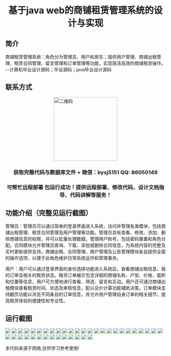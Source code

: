 <p><h1 align="center">基于java web的商铺租赁管理系统的设计与实现</h1></p>

## 简介
商铺租赁管理系统：角色分为管理员、用户和房东；提供用户管理、商铺出租管理、租赁合同管理、留言管理和订单管理等功能，实现简洁高效的商铺租赁操作。    --计算机毕业设计源码；毕设源码；java毕业设计源码


## 联系方式
<img src="https://bs-1329754181.cos.ap-shanghai.myqcloud.com/wx.jpg" alt="二维码" style="display: block; margin: 0 auto;" width="200px">
<p><h3 align="center">获取完整代码与数据库文件 + 微信：bysj5151 QQ: 86050149</h3></p>
<p><h3 align="center">可帮忙远程部署 包运行成功！提供远程部署、修改代码、设计文档指导、代码讲解等服务！</h3></p>

## 功能介绍（完整见运行截图）
管理员：管理员可以通过简单的登录界面进入系统，访问并管理各类模块，包括商铺出租管理、租赁合同管理及用户管理等功能。管理员具有查看、修改、添加、删除商铺信息的权限，并可以批量处理数据，管理用户账号，包括密码重置和角色分配。合同模块允许管理员查询、下载、添加或删除合同信息，为系统内容的完整及实时更新提供支持。商铺出租、合同管理、用户管理及公告管理模块各自提供全面的操作选项，以便于此角色维护日常系统运作和管理事务。

用户：用户可以通过登录界面的身份选择功能进入系统后，查看商铺出租信息、我的订单及相关的租赁状态。租赁订单展示包含详细的商铺名称、户型、价格、面积和位置等信息，用户可方便地进行查看、筛选、留言和互动。用户还可通过商铺出租模块查看租赁时间、状态及审核信息，配以总价计算功能辅助决策。订单模块支持翻页功能以浏览不同条目的订单信息，并允许用户管理自身订单的相关细节，提高租赁体验的便捷性和专业性。


## 运行截图
![](https://bs-1329754181.cos.ap-shanghai.myqcloud.com/ssm/ShopRentalManagementSystem/img/001.jpg)
![](https://bs-1329754181.cos.ap-shanghai.myqcloud.com/ssm/ShopRentalManagementSystem/img/002.jpg)
![](https://bs-1329754181.cos.ap-shanghai.myqcloud.com/ssm/ShopRentalManagementSystem/img/003.jpg)
![](https://bs-1329754181.cos.ap-shanghai.myqcloud.com/ssm/ShopRentalManagementSystem/img/004.jpg)
![](https://bs-1329754181.cos.ap-shanghai.myqcloud.com/ssm/ShopRentalManagementSystem/img/005.jpg)
![](https://bs-1329754181.cos.ap-shanghai.myqcloud.com/ssm/ShopRentalManagementSystem/img/006.jpg)
![](https://bs-1329754181.cos.ap-shanghai.myqcloud.com/ssm/ShopRentalManagementSystem/img/007.jpg)
![](https://bs-1329754181.cos.ap-shanghai.myqcloud.com/ssm/ShopRentalManagementSystem/img/008.jpg)
![](https://bs-1329754181.cos.ap-shanghai.myqcloud.com/ssm/ShopRentalManagementSystem/img/009.jpg)
![](https://bs-1329754181.cos.ap-shanghai.myqcloud.com/ssm/ShopRentalManagementSystem/img/010.jpg)
![](https://bs-1329754181.cos.ap-shanghai.myqcloud.com/ssm/ShopRentalManagementSystem/img/011.jpg)
![](https://bs-1329754181.cos.ap-shanghai.myqcloud.com/ssm/ShopRentalManagementSystem/img/012.jpg)
![](https://bs-1329754181.cos.ap-shanghai.myqcloud.com/ssm/ShopRentalManagementSystem/img/013.jpg)
![](https://bs-1329754181.cos.ap-shanghai.myqcloud.com/ssm/ShopRentalManagementSystem/img/014.jpg)
![](https://bs-1329754181.cos.ap-shanghai.myqcloud.com/ssm/ShopRentalManagementSystem/img/015.jpg)
![](https://bs-1329754181.cos.ap-shanghai.myqcloud.com/ssm/ShopRentalManagementSystem/img/016.jpg)
![](https://bs-1329754181.cos.ap-shanghai.myqcloud.com/ssm/ShopRentalManagementSystem/img/017.jpg)
![](https://bs-1329754181.cos.ap-shanghai.myqcloud.com/ssm/ShopRentalManagementSystem/img/018.jpg)
![](https://bs-1329754181.cos.ap-shanghai.myqcloud.com/ssm/ShopRentalManagementSystem/img/019.jpg)
![](https://bs-1329754181.cos.ap-shanghai.myqcloud.com/ssm/ShopRentalManagementSystem/img/020.jpg)
![](https://bs-1329754181.cos.ap-shanghai.myqcloud.com/ssm/ShopRentalManagementSystem/img/021.jpg)
![](https://bs-1329754181.cos.ap-shanghai.myqcloud.com/ssm/ShopRentalManagementSystem/img/022.jpg)
![](https://bs-1329754181.cos.ap-shanghai.myqcloud.com/ssm/ShopRentalManagementSystem/img/023.jpg)
![](https://bs-1329754181.cos.ap-shanghai.myqcloud.com/ssm/ShopRentalManagementSystem/img/024.jpg)
![](https://bs-1329754181.cos.ap-shanghai.myqcloud.com/ssm/ShopRentalManagementSystem/img/025.jpg)
![](https://bs-1329754181.cos.ap-shanghai.myqcloud.com/ssm/ShopRentalManagementSystem/img/026.jpg)
![](https://bs-1329754181.cos.ap-shanghai.myqcloud.com/ssm/ShopRentalManagementSystem/img/027.jpg)
![](https://bs-1329754181.cos.ap-shanghai.myqcloud.com/ssm/ShopRentalManagementSystem/img/028.jpg)
![](https://bs-1329754181.cos.ap-shanghai.myqcloud.com/ssm/ShopRentalManagementSystem/img/029.jpg)
![](https://bs-1329754181.cos.ap-shanghai.myqcloud.com/ssm/ShopRentalManagementSystem/img/030.jpg)
![](https://bs-1329754181.cos.ap-shanghai.myqcloud.com/ssm/ShopRentalManagementSystem/img/031.jpg)
![](https://bs-1329754181.cos.ap-shanghai.myqcloud.com/ssm/ShopRentalManagementSystem/img/032.jpg)
![](https://bs-1329754181.cos.ap-shanghai.myqcloud.com/ssm/ShopRentalManagementSystem/img/033.jpg)
![](https://bs-1329754181.cos.ap-shanghai.myqcloud.com/ssm/ShopRentalManagementSystem/img/034.jpg)
![](https://bs-1329754181.cos.ap-shanghai.myqcloud.com/ssm/ShopRentalManagementSystem/img/035.jpg)
![](https://bs-1329754181.cos.ap-shanghai.myqcloud.com/ssm/ShopRentalManagementSystem/img/036.jpg)
![](https://bs-1329754181.cos.ap-shanghai.myqcloud.com/ssm/ShopRentalManagementSystem/img/037.jpg)
![](https://bs-1329754181.cos.ap-shanghai.myqcloud.com/ssm/ShopRentalManagementSystem/img/038.jpg)
![](https://bs-1329754181.cos.ap-shanghai.myqcloud.com/ssm/ShopRentalManagementSystem/img/039.jpg)

<p>本代码来源于网络,仅供学习参考使用!</p>
